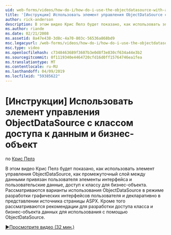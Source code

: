 ```yaml
---
uid: web-forms/videos/how-do-i/how-do-i-use-the-objectdatasource-with-a-data-access-class-and-business-object
title: '[Инструкции] Использовать элемент управления ObjectDataSource с классом доступа к данным и бизнес-объекта | Документация Майкрософт'
author: rick-anderson
description: В этом видео Крис Пелз будет показано, как использовать элемент управления ObjectDataSource в качестве промежуточный слой между элементы пользовательского интерфейса с привязкой к данным и пользовательские данные...
ms.author: riande
ms.date: 02/21/2008
ms.assetid: 8a47e438-3d8c-4a70-803c-56536a868bd9
msc.legacyurl: /web-forms/videos/how-do-i/how-do-i-use-the-objectdatasource-with-a-data-access-class-and-business-object
msc.type: video
ms.openlocfilehash: c7348463689f3607b3e0d8f3e830cf634a44e3b2
ms.sourcegitcommit: 0f1119340e4464720cfd16d0ff15764746ea1fea
ms.translationtype: MT
ms.contentlocale: ru-RU
ms.lasthandoff: 04/09/2019
ms.locfileid: "59385622"
---
```

# <a name="how-do-i-use-the-objectdatasource-with-a-data-access-class-and-business-object"></a>[Инструкции] Использовать элемент управления ObjectDataSource с классом доступа к данным и бизнес-объект

по [Крис Пелз](https://twitter.com/chrispels)

В этом видео Крис Пелз будет показано, как использовать элемент управления ObjectDataSource, как промежуточный слой между данными привязан пользователя элементы интерфейса и пользовательские данные, доступ к классу для бизнес-объекта. Рассматриваются варианты использования ObjectDataSource в режиме разработки графических интерфейсов пользователя и декларативно в представлении источника страницы ASPX. Кроме того рассматриваются рекомендации для разработки доступа класса и бизнес-объекта данных для использования с помощью ObjectDataSource.

[&#9654;Просмотрите видео (32 мин.)](https://channel9.msdn.com/Blogs/ASP-NET-Site-Videos/how-do-i-use-the-objectdatasource-with-a-data-access-class-and-business-object)
